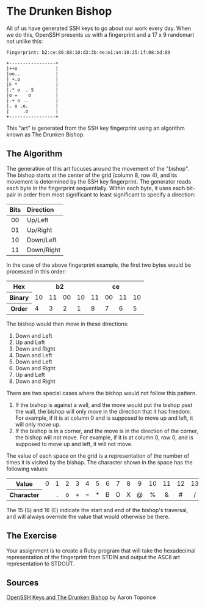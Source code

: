 # The Drunken Bishop

All of us have generated SSH keys to go about our work every day. When we do this, OpenSSH presents us with a fingerprint and a 17 x 9 randomart not unlike this:

```text
Fingerprint: b2:ce:86:88:10:d3:3b:4e:e1:a4:10:25:1f:08:bd:89

+-----------------+
|++o              |
|oo..             |
| +.o             |
|E *              |
|.* o  . S        |
|o =    o         |
|.+ o ..          |
|. o .o.          |
|     .o          |
+-----------------+
```

This "art" is generated from the SSH key fingerprint using an algorithm known as The Drunken Bishop.

## The Algorithm

The generation of this art focuses around the movement of the "bishop". The bishop starts at the center of the grid (column 8, row 4), and its movement is determined by the SSH key fingerprint. The generator reads each byte in the fingerprint sequentially. Within each byte, it uses each bit-pair in order from most significant to least significant to specify a direction:

| Bits | Direction  |
|:----:|:-----------|
|  00  | Up/Left    |
|  01  | Up/Right   |
|  10  | Down/Left  |
|  11  | Down/Right |


In the case of the above fingerprint example, the first two bytes would be processed in this order:

<table>
    <tr>
        <th>Hex</th>
        <th colspan="4">b2</th>
        <th colspan="4">ce</th>
    </tr>
    <tr>
        <th>Binary</th>
        <td>10</td>
        <td>11</td>
        <td>00</td>
        <td>10</td>
        <td>11</td>
        <td>00</td>
        <td>11</td>
        <td>10</td>
    </tr>
    <tr>
        <th>Order</th>
        <td>4</td>
        <td>3</td>
        <td>2</td>
        <td>1</td>
        <td>8</td>
        <td>7</td>
        <td>6</td>
        <td>5</td>
    </tr>
</table>

The bishop would then move in these directions:

1. Down and Left
2. Up and Left
3. Down and Right
4. Down and Left
5. Down and Left
6. Down and Right
7. Up and Left
8. Down and Right

There are two special cases where the bishop would not follow this pattern.

1. If the bishop is against a wall, and the move would put the bishop past the wall, the bishop will only move in the direction that it has freedom. For example, if it is at column 0 and is supposed to move up and left, it will only move up.
2. If the bishop is in a corner, and the move is in the direction of the corner, the bishop will not move. For example, if it is at column 0, row 0, and is supposed to move up and left, it will not move.

The value of each space on the grid is a representation of the number of times it is visited by the bishop. The character shown in the space has the following values:


<table class="wrapped">
  <tbody>
    <tr>
      <th>Value</th>
      <td style="text-align: center;">0</td>
      <td style="text-align: center;">1</td>
      <td style="text-align: center;">2</td>
      <td style="text-align: center;">3</td>
      <td style="text-align: center;">4</td>
      <td style="text-align: center;">5</td>
      <td style="text-align: center;">6</td>
      <td style="text-align: center;">7</td>
      <td style="text-align: center;">8</td>
      <td style="text-align: center;">9</td>
      <td style="text-align: center;">10</td>
      <td style="text-align: center;">11</td>
      <td style="text-align: center;">12</td>
      <td style="text-align: center;">13</td>
      <td colspan="1" style="text-align: center;">14</td>
      <td colspan="1" style="text-align: center;">15</td>
      <td colspan="1" style="text-align: center;">16</td>
    </tr>
    <tr>
      <th>Character</th>
      <td style="text-align: center;"> </td>
      <td style="text-align: center;">.</td>
      <td style="text-align: center;">o</td>
      <td style="text-align: center;">+</td>
      <td style="text-align: center;">=</td>
      <td style="text-align: center;">*</td>
      <td style="text-align: center;">B</td>
      <td style="text-align: center;">O</td>
      <td style="text-align: center;">X</td>
      <td style="text-align: center;">@</td>
      <td style="text-align: center;">%</td>
      <td style="text-align: center;">&amp;</td>
      <td style="text-align: center;">#</td>
      <td style="text-align: center;">/</td>
      <td colspan="1" style="text-align: center;">^</td>
      <td colspan="1" style="text-align: center;">S</td>
      <td colspan="1" style="text-align: center;">E</td>
    </tr>
  </tbody>
</table>

The 15 (S) and 16 (E) indicate the start and end of the bishop's traversal, and will always override the value that would otherwise be there.


## The Exercise

Your assignment is to create a Ruby program that will take the hexadecimal representation of the fingerprint from STDIN and output the ASCII art representation to STDOUT.


## Sources

[OpenSSH Keys and The Drunken Bishop](https://pthree.org/2013/05/30/openssh-keys-and-the-drunken-bishop/) by Aaron Toponce
